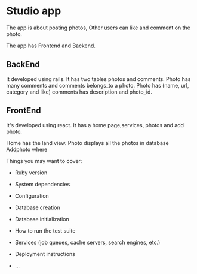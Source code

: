 # Studio app
The app is about posting photos, Other users can like and comment on the photo.

The app has Frontend and Backend.

## BackEnd
It developed using rails. It has two tables photos and comments.
Photo has many comments and comments belongs_to a photo.
Photo has (name, url, category and like)
comments has description and photo_id.

## FrontEnd
It's developed using react.
It has a home page,services, photos and add photo.

Home has the land view.
Photo displays all the photos in database
Addphoto where 

Things you may want to cover:

* Ruby version

* System dependencies

* Configuration

* Database creation

* Database initialization

* How to run the test suite

* Services (job queues, cache servers, search engines, etc.)

* Deployment instructions

* ...
